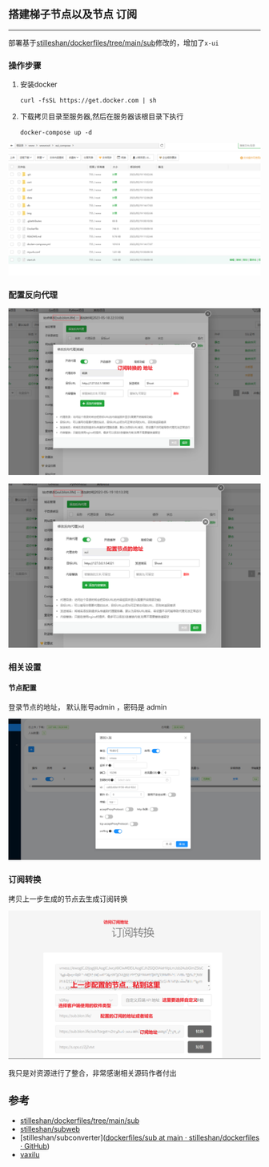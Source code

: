 ## 搭建梯子节点以及节点 订阅

---

部署基于[stilleshan/dockerfiles/tree/main/sub](https://github.com/stilleshan/dockerfiles/tree/main/sub)修改的，增加了`x-ui`

### 操作步骤

1. 安装docker 

   ```
   curl -fsSL https://get.docker.com | sh
   ```

   

2. 下载拷贝目录至服务器,然后在服务器该根目录下执行

   ```
   docker-compose up -d
   ```

![](./img/06.png)

### 配置反向代理

![](./img/02.png)



![](./img/03.png)

### 相关设置

#### 节点配置 

登录节点的地址， 默认账号admin ，密码是 admin 

![](./img/04.png)

### 订阅转换

拷贝上一步生成的节点去生成订阅转换 

![](./img/05.png)



我只是对资源进行了整合，非常感谢相关源码作者付出

## 参考

- [stilleshan/dockerfiles/tree/main/sub](https://github.com/stilleshan/dockerfiles/tree/main/sub)
- [stilleshan/subweb](https://github.com/stilleshan/subweb)
- [stilleshan/subconverter]([dockerfiles/sub at main · stilleshan/dockerfiles · GitHub](https://github.com/stilleshan/dockerfiles/tree/main/sub))
- [vaxilu](https://github.com/vaxilu)
